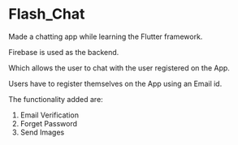 # Flash_Chat
Made a chatting app while learning the Flutter framework. 

Firebase is used as the backend.

Which allows the user to chat with the user registered on the App.

Users have to register themselves on the App using an Email id.

The functionality added are:

1. Email Verification 
2. Forget Password 
3. Send Images




